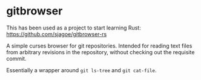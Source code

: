 # gitbrowser

This has been used as a project to start learning Rust: https://github.com/sjagoe/gitbrowser-rs

A simple curses browser for git repositories. Intended for reading
text files from arbitrary revisions in the repository, without
checking out the requisite commit.

Essentially a wrapper around `git ls-tree` and `git cat-file`.
